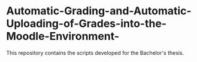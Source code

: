 # Automatic-Grading-and-Automatic-Uploading-of-Grades-into-the-Moodle-Environment-
This repository contains the scripts developed for the Bachelor's thesis. 
